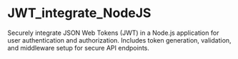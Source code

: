 # JWT_integrate_NodeJS
Securely integrate JSON Web Tokens (JWT) in a Node.js application for user authentication and authorization. Includes token generation, validation, and middleware setup for secure API endpoints.
